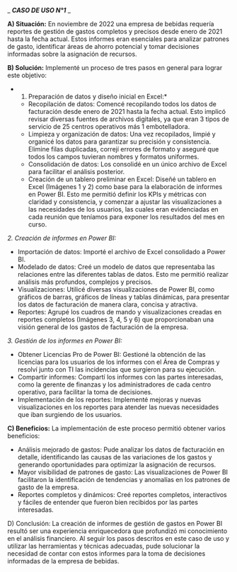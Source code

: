 _ _**CASO DE USO N°1**_ _

**A) Situación:**
  En noviembre de 2022 una empresa de bebidas requería reportes de gestión de gastos completos y precisos desde enero de 2021 hasta la fecha actual. Estos informes eran esenciales para analizar patrones de gasto, identificar áreas de ahorro potencial y tomar decisiones informadas sobre la asignación de recursos.

**B) Solución:**
  Implementé un proceso de tres pasos en general para lograr este objetivo:

* 1. Preparación de datos y diseño inicial en Excel:*
  - Recopilación de datos: Comencé recopilando todos los datos de facturación desde enero de 2021 hasta la fecha actual. Esto implicó revisar diversas fuentes de archivos digitales, ya que eran 3 tipos de servicio de 25 centros operativos más 1 embotelladora.
  - Limpieza y organización de datos: Una vez recopilados, limpié y organicé los datos para garantizar su precisión y consistencia. Elimine filas duplicadas, correjí errores de formato y aseguré que todos los campos tuvieran nombres y formatos uniformes.
  - Consolidación de datos: Los consolidé en un único archivo de Excel para facilitar el análisis posterior.
  - Creación de un tablero preliminar en Excel: Diseñé un tablero en Excel (Imágenes 1 y 2) como base para la elaboración de informes en Power BI. Esto me permitió definir los KPIs y métricas con claridad y consistencia, y comenzar a ajustar las visualizaciones a las necesidades de los usuarios, las cuales eran evidenciadas en cada reunión que teníamos para exponer los resultados del mes en curso.

*2. Creación de informes en Power BI:*
  - Importación de datos: Importé el archivo de Excel consolidado a Power BI.
  - Modelado de datos: Creé un modelo de datos que representaba las relaciones entre las diferentes tablas de datos. Esto me permitió realizar análisis más profundos, complejos y precisos.
  - Visualizaciones: Utilicé diversas visualizaciones de Power BI, como gráficos de barras, gráficos de líneas y tablas dinámicas, para presentar los datos de facturación de manera clara, concisa y atractiva.
  - Reportes: Agrupé los cuadros de mando y visualizaciones creadas en reportes completos (Imágenes 3, 4, 5 y 6) que proporcionaban una visión general de los gastos de facturación de la empresa.

*3. Gestión de los informes en Power BI:*
  - Obtener Licencias Pro de Power BI: Gestioné la obtención de las licencias para los usuarios de los informes con el Área de Compras y resolví junto con TI las incidencias que surgieron para su ejecución.
  - Compartir informes: Compartí los informes con las partes interesadas, como la gerente de finanzas y los administradores de cada centro operativo, para facilitar la toma de decisiones.
  - Implementación de los reportes: Implementé mejoras y nuevas visualizaciones en los reportes para atender las nuevas necesidades que iban surgiendo de los usuarios.

**C) Beneficios:**
  La implementación de este proceso permitió obtener varios beneficios:
  - Análisis mejorado de gastos: Pude analizar los datos de facturación en detalle, identificando las causas de las variaciones de los gastos y generando oportunidades para optimizar la asignación de recursos.
  - Mayor visibilidad de patrones de gasto: Las visualizaciones de Power BI facilitaron la identificación de tendencias y anomalías en los patrones de gasto de la empresa.
  - Reportes completos y dinámicos: Creé reportes completos, interactivos y fáciles de entender que fueron bien recibidos por las partes interesadas.

D) Conclusión:
  La creación de informes de gestión de gastos en Power BI resultó ser una experiencia enriquecedora que profundizó mi conocimiento en el análisis financiero. Al seguir los pasos descritos en este caso de uso y utilizar las herramientas y técnicas adecuadas, pude solucionar la necesidad de contar con estos informes para la toma de decisiones informadas de la empresa de bebidas.
